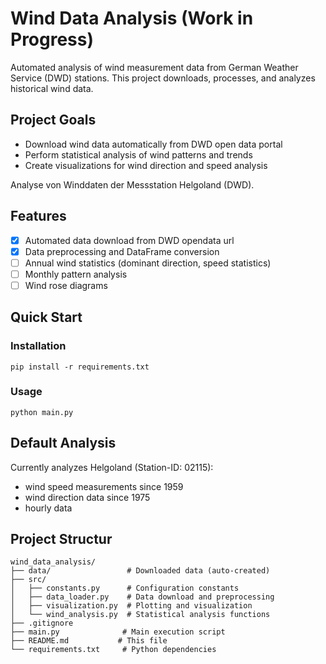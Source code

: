 # Wind Data Analysis (Work in Progress)

Automated analysis of wind measurement data from German Weather Service (DWD) stations.
This project downloads, processes, and analyzes historical wind data.

## Project Goals

- Download wind data automatically from DWD open data portal
- Perform statistical analysis of wind patterns and trends
- Create visualizations for wind direction and speed analysis

Analyse von Winddaten der Messstation Helgoland (DWD).

## Features
- [x] Automated data download from DWD opendata url
- [x] Data preprocessing and DataFrame conversion
- [ ] Annual wind statistics (dominant direction, speed statistics)
- [ ] Monthly pattern analysis
- [ ] Wind rose diagrams

## Quick Start

### Installation
```
pip install -r requirements.txt
```

### Usage
```
python main.py
```

## Default Analysis

Currently analyzes Helgoland (Station-ID: 02115):
- wind speed measurements since 1959
- wind direction data since 1975
- hourly data

## Project Structur
```
wind_data_analysis/
├── data/                 # Downloaded data (auto-created)
├── src/
│   ├── constants.py      # Configuration constants
│   ├── data_loader.py    # Data download and preprocessing
│   ├── visualization.py  # Plotting and visualization
│   └── wind_analysis.py  # Statistical analysis functions
├── .gitignore
├── main.py              # Main execution script
├── README.md           # This file
└── requirements.txt     # Python dependencies
```
